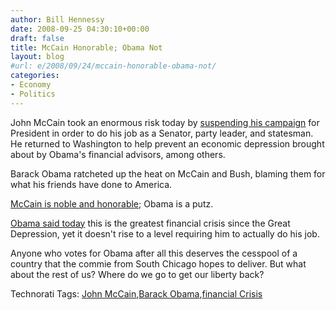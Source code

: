 ```yaml
---
author: Bill Hennessy
date: 2008-09-25 04:30:10+00:00
draft: false
title: McCain Honorable; Obama Not
layout: blog
#url: e/2008/09/24/mccain-honorable-obama-not/
categories:
- Economy
- Politics
---
```


John McCain took an enormous risk today by [suspending his campaign](https://gatewaypundit.blogspot.com/2008/09/mccain-pulls-out-of-debate-due-to.html) for President in order to do his job as a Senator, party leader, and statesman. He returned to Washington to help prevent an economic depression brought about by Obama's financial advisors, among others.

 

Barack Obama ratcheted up the heat on McCain and Bush, blaming them for what his friends have done to America. 

 

[McCain is noble and honorable](https://wizbangblog.com/content/2008/09/24/breaking-john-mccain-suspends-campaign-to-go-to-washington-for-bailout-debate.php); Obama is a putz.

 

[Obama said today](https://www.reuters.com/article/newsOne/idUSTRE48N8AV20080924) this is the greatest financial crisis since the Great Depression, yet it doesn't rise to a level requiring him to actually do his job.

 

Anyone who votes for Obama after all this deserves the cesspool of a country that the commie from South Chicago hopes to deliver. But what about the rest of us? Where do we go to get our liberty back? 

 

Technorati Tags: [John McCain](https://technorati.com/tags/John%20McCain),[Barack Obama](https://technorati.com/tags/Barack%20Obama),[financial Crisis](https://technorati.com/tags/financial%20Crisis)
